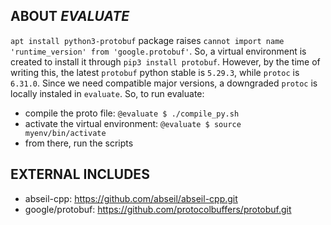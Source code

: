 ## ABOUT *EVALUATE*

`apt install python3-protobuf` package raises `cannot import name 'runtime_version' from 'google.protobuf'`. So, a virtual environment is created to install it through `pip3 install protobuf`.
However, by the time of writing this, the latest `protobuf` python stable is `5.29.3`, while `protoc` is `6.31.0`. Since we need compatible major versions, a downgraded `protoc` is locally instaled in `evaluate`. So, to run evaluate:
- compile the proto file: `@evaluate $ ./compile_py.sh`
- activate the virtual environment: `@evaluate $ source myenv/bin/activate`
- from there, run the scripts

## EXTERNAL INCLUDES

- abseil-cpp: https://github.com/abseil/abseil-cpp.git
- google/protobuf: https://github.com/protocolbuffers/protobuf.git
